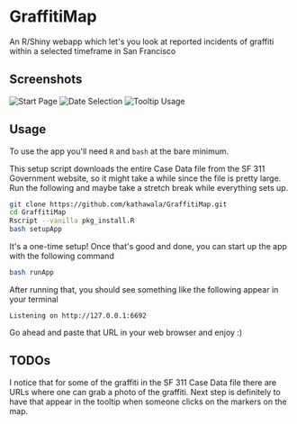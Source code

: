 # GraffitiMap
An R/Shiny webapp which let's you look at reported incidents of graffiti within a selected timeframe in San Francisco

## Screenshots

![Start Page](http://imgur.com/HKhYZz9)
![Date Selection](http://imgur.com/62SNI96)
![Tooltip Usage](http://imgur.com/ky8iFFs)

## Usage

To use the app you'll need `R` and `bash` at the bare minimum.

This setup script downloads the entire Case Data file from the SF 311 Government website, so it might take a while since the file is pretty large.
Run the following and maybe take a stretch break while everything sets up.

```bash
git clone https://github.com/kathawala/GraffitiMap.git
cd GraffitiMap
Rscript --vanilla pkg_install.R
bash setupApp
```

It's a one-time setup! Once that's good and done, you can start up the app with the following command

```bash
bash runApp
```

After running that, you should see something like the following appear in your terminal

`Listening on http://127.0.0.1:6692`

Go ahead and paste that URL in your web browser and enjoy :)

## TODOs

I notice that for some of the graffiti in the SF 311 Case Data file there are URLs where one can grab a photo of the graffiti.
Next step is definitely to have that appear in the tooltip when someone clicks on the markers on the map.
